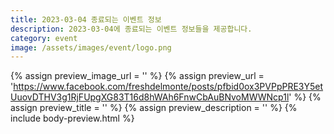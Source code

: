 ```yaml
---
title: 2023-03-04 종료되는 이벤트 정보
description: 2023-03-04에 종료되는 이벤트 정보들을 제공합니다.
category: event
image: /assets/images/event/logo.png
---
```

{% assign preview_image_url = '' %}
{% assign preview_url = 'https://www.facebook.com/freshdelmonte/posts/pfbid0ox3PVPpPRE3Y5etUuovDTHV3g1RjFUpgXG83T16d8hWAh6FnwCbAuBNvoMWWNcp1l' %}
{% assign preview_title = '' %}
{% assign preview_description = '' %}
{% include body-preview.html %}